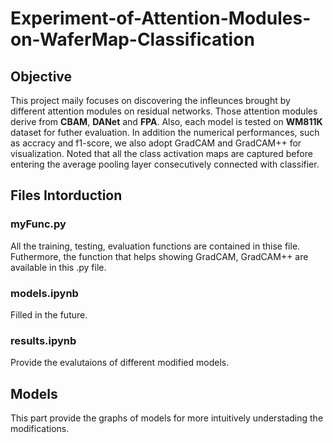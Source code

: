 # Experiment-of-Attention-Modules-on-WaferMap-Classification
## Objective
This project maily focuses on discovering the infleunces brought by different attention modules on residual networks. Those attention modules derive from **CBAM**, **DANet** and **FPA**.
Also, each model is tested on **WM811K** dataset for futher evaluation. In addition the numerical performances, such as accracy and f1-score, we also adopt GradCAM and GradCAM++ for visualization. Noted that all the class activation maps are captured before entering the average pooling layer consecutively connected with classifier.
## Files Intorduction
### myFunc.py
All the training, testing, evaluation functions are contained in thise file. Futhermore, the function that helps showing GradCAM, GradCAM++ are available in this .py file.
### models.ipynb
Filled in the future.
### results.ipynb
Provide the evalutaions of different modified models.
## Models
This part provide the graphs of models for more intuitively understading the modifications.

